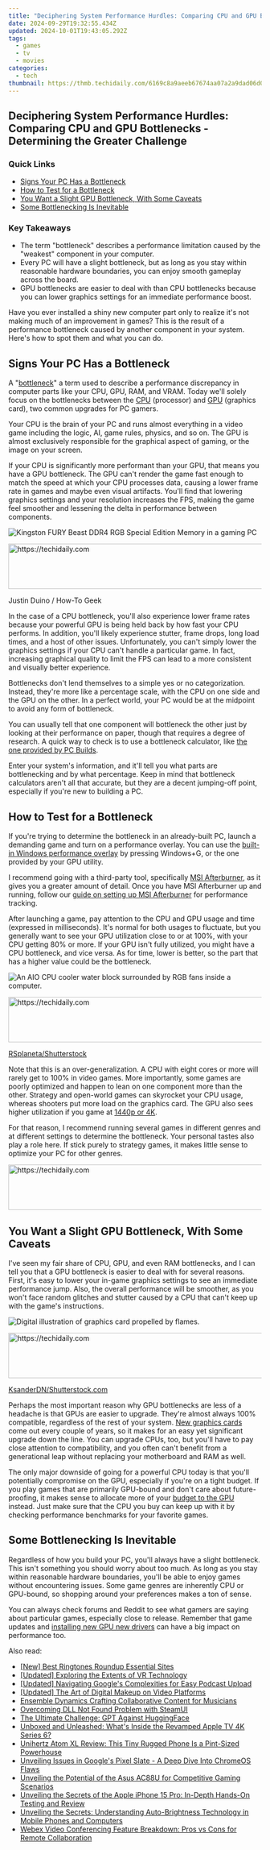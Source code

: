 ```yaml
---
title: "Deciphering System Performance Hurdles: Comparing CPU and GPU Bottlenecks - Determining the Greater Challenge"
date: 2024-09-29T19:32:55.434Z
updated: 2024-10-01T19:43:05.292Z
tags:
  - games
  - tv
  - movies
categories:
  - tech
thumbnail: https://thmb.techidaily.com/6169c8a9aeeb67674aa07a2a9dad06d0ae5fef5e196eb54e46717e8334c8bace.jpg
---
```


## Deciphering System Performance Hurdles: Comparing CPU and GPU Bottlenecks - Determining the Greater Challenge

### Quick Links

* [Signs Your PC Has a Bottleneck](https://win-answers.techidaily.com/resolved-issue-addressed-persistent-app-failures-for-wot-blitz-users/)
* [How to Test for a Bottleneck](https://ai-video-editing.techidaily.com/in-2024-do-you-want-to-add-a-motion-blur-effect-in-valorant-read-this-guide-to-find-out-how-to-create-a-motion-blur-effect-in-valorant-without-any-hassle/)
* [You Want a Slight GPU Bottleneck, With Some Caveats](https://youtube-stream.techidaily.com/navigating-the-maze-of-youtube-short-mistakes-for-2024/)
* [Some Bottlenecking Is Inevitable](https://instagram-video-recordings.techidaily.com/updated-2024-approved-essential-tips-for-instagram-photos-with-custom-watermarks/)

### Key Takeaways

* The term "bottleneck" describes a performance limitation caused by the "weakest" component in your computer.
* Every PC will have a slight bottleneck, but as long as you stay within reasonable hardware boundaries, you can enjoy smooth gameplay across the board.
* GPU bottlenecks are easier to deal with than CPU bottlenecks because you can lower graphics settings for an immediate performance boost.

 Have you ever installed a shiny new computer part only to realize it's not making much of an improvement in games? This is the result of a performance bottleneck caused by another component in your system. Here's how to spot them and what you can do.

##  Signs Your PC Has a Bottleneck

 A "[bottleneck](https://tech-recovery.techidaily.com/troubleshooting-windows-11-what-to-do-if-your-system-fails-to-shut-down/)" a term used to describe a performance discrepancy in computer parts like your CPU, GPU, RAM, and VRAM. Today we'll solely focus on the bottlenecks between the [CPU](https://facebook-video-share.techidaily.com/updated-elite-stabilization-solutions-for-video-creators-for-2024/) (processor) and [GPU](https://android-unlock.techidaily.com/unlock-vivo-s17-pro-phone-password-without-factory-reset-full-guide-here-by-drfone-android/) (graphics card), two common upgrades for PC gamers.

 Your CPU is the brain of your PC and runs almost everything in a video game including the logic, AI, game rules, physics, and so on. The GPU is almost exclusively responsible for the graphical aspect of gaming, or the image on your screen.

 If your CPU is significantly more performant than your GPU, that means you have a GPU bottleneck. The GPU can't render the game fast enough to match the speed at which your CPU processes data, causing a lower frame rate in games and maybe even visual artifacts. You'll find that lowering graphics settings and your resolution increases the FPS, making the game feel smoother and lessening the delta in performance between components.

![Kingston FURY Beast DDR4 RGB Special Edition Memory in a gaming PC](https://static1.howtogeekimages.com/wordpress/wp-content/uploads/2023/04/52647832493_07d483d7fe_o-1.jpg) 

<!-- affiliate ads begin -->
<a href="https://aligracehair.sjv.io/c/5597632/1959712/19272" target="_top" id="1959712">
  <img src="//a.impactradius-go.com/display-ad/19272-1959712" border="0" alt="https://techidaily.com" width="728" height="90"/>
</a>
<img height="0" width="0" src="https://aligracehair.sjv.io/i/5597632/1959712/19272" style="position:absolute;visibility:hidden;" border="0" />
<!-- affiliate ads end -->

Justin Duino / How-To Geek

 In the case of a CPU bottleneck, you'll also experience lower frame rates because your powerful GPU is being held back by how fast your CPU performs. In addition, you'll likely experience stutter, frame drops, long load times, and a host of other issues. Unfortunately, you can't simply lower the graphics settings if your CPU can't handle a particular game. In fact, increasing graphical quality to limit the FPS can lead to a more consistent and visually better experience.

 Bottlenecks don't lend themselves to a simple yes or no categorization. Instead, they're more like a percentage scale, with the CPU on one side and the GPU on the other. In a perfect world, your PC would be at the midpoint to avoid any form of bottleneck.

 You can usually tell that one component will bottleneck the other just by looking at their performance on paper, though that requires a degree of research. A quick way to check is to use a bottleneck calculator, like [the one provided by PC Builds](https://pc-builds.com/bottleneck-calculator/).

 Enter your system's information, and it'll tell you what parts are bottlenecking and by what percentage. Keep in mind that bottleneck calculators aren't all that accurate, but they are a decent jumping-off point, especially if you're new to building a PC.

##  How to Test for a Bottleneck

 If you're trying to determine the bottleneck in an already-built PC, launch a demanding game and turn on a performance overlay. You can use the [built-in Windows performance overlay](https://android-location.techidaily.com/in-2024-getting-the-pokemon-go-gps-signal-not-found-11-error-in-vivo-x-fold-2-drfone-by-drfone-virtual/) by pressing Windows+G, or the one provided by your GPU utility.

 I recommend going with a third-party tool, specifically [MSI Afterburner](https://www.msi.com/Landing/afterburner/graphics-cards), as it gives you a greater amount of detail. Once you have MSI Afterburner up and running, follow our [guide on setting up MSI Afterburner](https://location-fake.techidaily.com/a-detailed-guide-on-faking-your-location-in-mozilla-firefox-on-oppo-find-x7-ultra-drfone-by-drfone-virtual-android/) for performance tracking.

 After launching a game, pay attention to the CPU and GPU usage and time (expressed in milliseconds). It's normal for both usages to fluctuate, but you generally want to see your GPU utilization close to or at 100%, with your CPU getting 80% or more. If your GPU isn't fully utilized, you might have a CPU bottleneck, and vice versa. As for time, lower is better, so the part that has a higher value could be the bottleneck.

![An AIO CPU cooler water block surrounded by RGB fans inside a computer.](https://static1.howtogeekimages.com/wordpress/wp-content/uploads/2023/12/shutterstock_2223830035.jpg) 

<!-- affiliate ads begin -->
<a href="https://appsumo.8odi.net/c/5597632/2105864/7443" target="_top" id="2105864">
  <img src="//a.impactradius-go.com/display-ad/7443-2105864" border="0" alt="https://techidaily.com" width="728" height="90"/>
</a>
<img height="0" width="0" src="https://appsumo.8odi.net/i/5597632/2105864/7443" style="position:absolute;visibility:hidden;" border="0" />
<!-- affiliate ads end -->

[RSplaneta/Shutterstock](https://www.shutterstock.com/image-photo/detail-interior-pc-gamer-case-motherboard-2223830035)  
  
 Note that this is an over-generalization. A CPU with eight cores or more will rarely get to 100% in video games. More importantly, some games are poorly optimized and happen to lean on one component more than the other. Strategy and open-world games can skyrocket your CPU usage, whereas shooters put more load on the graphics card. The GPU also sees higher utilization if you game at [1440p or 4K](https://extra-hints.techidaily.com/onscreen-excellence-flexible-talent-access/).

 For that reason, I recommend running several games in different genres and at different settings to determine the bottleneck. Your personal tastes also play a role here. If stick purely to strategy games, it makes little sense to optimize your PC for other genres.

<!-- affiliate ads begin -->
<a href="https://appsumo.8odi.net/c/5597632/2123748/7443" target="_top" id="2123748">
  <img src="//a.impactradius-go.com/display-ad/7443-2123748" border="0" alt="https://techidaily.com" width="600" height="90"/>
</a>
<img height="0" width="0" src="https://appsumo.8odi.net/i/5597632/2123748/7443" style="position:absolute;visibility:hidden;" border="0" />
<!-- affiliate ads end -->

##  You Want a Slight GPU Bottleneck, With Some Caveats

 I've seen my fair share of CPU, GPU, and even RAM bottlenecks, and I can tell you that a GPU bottleneck is easier to deal with for several reasons. First, it's easy to lower your in-game graphics settings to see an immediate performance jump. Also, the overall performance will be smoother, as you won't face random glitches and stutter caused by a CPU that can't keep up with the game's instructions.

![Digital illustration of graphics card propelled by flames.](https://static1.howtogeekimages.com/wordpress/wp-content/uploads/2022/11/shutterstock_1354637918.jpg) 

<!-- affiliate ads begin -->
<a href="https://appsumo.8odi.net/c/5597632/2087389/7443" target="_top" id="2087389">
  <img src="//a.impactradius-go.com/display-ad/7443-2087389" border="0" alt="https://techidaily.com" width="728" height="90"/>
</a>
<img height="0" width="0" src="https://appsumo.8odi.net/i/5597632/2087389/7443" style="position:absolute;visibility:hidden;" border="0" />
<!-- affiliate ads end -->

[KsanderDN/Shutterstock.com](https://www.shutterstock.com/image-illustration/boosted-graphic-card-fire-flame-3d-1354637918)

 Perhaps the most important reason why GPU bottlenecks are less of a headache is that GPUs are easier to upgrade. They're almost always 100% compatible, regardless of the rest of your system. [New graphics cards](https://extra-guidance.techidaily.com/m1-pro-vs-m1-max-delving-into-the-details-of-apples-latest-cpus-for-2024/) come out every couple of years, so it makes for an easy yet significant upgrade down the line. You can upgrade CPUs, too, but you'll have to pay close attention to compatibility, and you often can't benefit from a generational leap without replacing your motherboard and RAM as well.

 The only major downside of going for a powerful CPU today is that you'll potentially compromise on the GPU, especially if you're on a tight budget. If you play games that are primarily GPU-bound and don't care about future-proofing, it makes sense to allocate more of your [budget to the GPU](https://media-tips.techidaily.com/windows-guide-converting-mp4-video-files-into-flash-format-swf/) instead. Just make sure that the CPU you buy can keep up with it by checking performance benchmarks for your favorite games.

##  Some Bottlenecking Is Inevitable

 Regardless of how you build your PC, you'll always have a slight bottleneck. This isn't something you should worry about too much. As long as you stay within reasonable hardware boundaries, you'll be able to enjoy games without encountering issues. Some game genres are inherently CPU or GPU-bound, so shopping around your preferences makes a ton of sense.

 You can always check forums and Reddit to see what gamers are saying about particular games, especially close to release. Remember that game updates and [installing new GPU new drivers](https://hardware-tips.techidaily.com/navigating-through-circuitry-top-tech-reviews-by-toms-trustworthy-team/) can have a big impact on performance too.

<ins class="adsbygoogle"
     style="display:block"
     data-ad-format="autorelaxed"
     data-ad-client="ca-pub-7571918770474297"
     data-ad-slot="1223367746"></ins>

<ins class="adsbygoogle"
     style="display:block"
     data-ad-client="ca-pub-7571918770474297"
     data-ad-slot="8358498916"
     data-ad-format="auto"
     data-full-width-responsive="true"></ins>

<span class="atpl-alsoreadstyle">Also read:</span>
<div><ul>
<li><a href="https://extra-information.techidaily.com/new-best-ringtones-roundup-essential-sites/"><u>[New] Best Ringtones Roundup Essential Sites</u></a></li>
<li><a href="https://some-techniques.techidaily.com/updated-exploring-the-extents-of-vr-technology/"><u>[Updated] Exploring the Extents of VR Technology</u></a></li>
<li><a href="https://extra-support.techidaily.com/updated-navigating-googles-complexities-for-easy-podcast-upload/"><u>[Updated] Navigating Google's Complexities for Easy Podcast Upload</u></a></li>
<li><a href="https://youtube-tips.techidaily.com/ed-the-art-of-digital-makeup-on-video-platforms/"><u>[Updated] The Art of Digital Makeup on Video Platforms</u></a></li>
<li><a href="https://youtube-web.techidaily.com/ble-dynamics-crafting-collaborative-content-for-musicians/"><u>Ensemble Dynamics Crafting Collaborative Content for Musicians</u></a></li>
<li><a href="https://win11-tips.techidaily.com/overcoming-dll-not-found-problem-with-steamui/"><u>Overcoming DLL Not Found Problem with SteamUI</u></a></li>
<li><a href="https://tech-revival.techidaily.com/the-ultimate-challenge-gpt-against-huggingface/"><u>The Ultimate Challenge: GPT Against HuggingFace</u></a></li>
<li><a href="https://buynow-tips.techidaily.com/unboxed-and-unleashed-whats-inside-the-revamped-apple-tv-4k-series-6/"><u>Unboxed and Unleashed: What's Inside the Revamped Apple TV 4K Series 6?</u></a></li>
<li><a href="https://buynow-tips.techidaily.com/unihertz-atom-xl-review-this-tiny-rugged-phone-is-a-pint-sized-powerhouse/"><u>Unihertz Atom XL Review: This Tiny Rugged Phone Is a Pint-Sized Powerhouse</u></a></li>
<li><a href="https://buynow-tips.techidaily.com/unveiling-issues-in-googles-pixel-slate-a-deep-dive-into-chromeos-flaws/"><u>Unveiling Issues in Google's Pixel Slate - A Deep Dive Into ChromeOS Flaws</u></a></li>
<li><a href="https://buynow-tips.techidaily.com/unveiling-the-potential-of-the-asus-ac88u-for-competitive-gaming-scenarios/"><u>Unveiling the Potential of the Asus AC88U for Competitive Gaming Scenarios</u></a></li>
<li><a href="https://buynow-tips.techidaily.com/unveiling-the-secrets-of-the-apple-iphone-15-pro-in-depth-hands-on-testing-and-review/"><u>Unveiling the Secrets of the Apple iPhone 15 Pro: In-Depth Hands-On Testing and Review</u></a></li>
<li><a href="https://hardware-help.techidaily.com/unveiling-the-secrets-understanding-auto-brightness-technology-in-mobile-phones-and-computers/"><u>Unveiling the Secrets: Understanding Auto-Brightness Technology in Mobile Phones and Computers</u></a></li>
<li><a href="https://buynow-tips.techidaily.com/webex-video-conferencing-feature-breakdown-pros-vs-cons-for-remote-collaboration/"><u>Webex Video Conferencing Feature Breakdown: Pros vs Cons for Remote Collaboration</u></a></li>
</ul></div>

